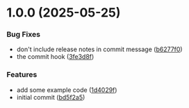 # 1.0.0 (2025-05-25)


### Bug Fixes

* don't include release notes in commit message ([b6277f0](https://github.com/jamesrusso/semantic-version-playground/commit/b6277f0d1eeadc9ddb554f68dbf7a8a08c9f4669))
* the commit hook ([3fe3d8f](https://github.com/jamesrusso/semantic-version-playground/commit/3fe3d8f4b65e08f89f313c92c375681ac3b5f5c1))


### Features

* add some example code ([1d4029f](https://github.com/jamesrusso/semantic-version-playground/commit/1d4029f4af7886f78a849e7b616337a2206fe1bf))
* initial commit ([bd5f2a5](https://github.com/jamesrusso/semantic-version-playground/commit/bd5f2a519afbcd628be48bf8c17af7ef6da3031f))
